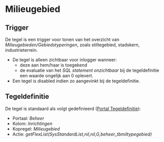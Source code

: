 # Milieugebied

## Trigger

De tegel is een trigger voor tonen van het overzicht van *Milieugebieden/Gebiedstyperingen*, zoals stiltegebied, stadskern, industrieterrein.

- De tegel is alleen zichtbaar voor inlogger wanneer:
  - deze aan hem/haar is toegekend
  - de evaluatie van het *SQL statement onzichtbaar* bij de tegeldefinitie een waarde ongelijk aan 0 oplevert.
- Een tegel is disabled indien zo aangevinkt bij de tegeldefinitie.

## Tegeldefinitie

De tegel is standaard als volgt gedefinieerd ([Portal Tegeldefinitie](/docs/instellen_inrichten/portaldefinitie/portal_tegel.md)):

- Portaal: *Beheer*
- Kolom: *Inrichtingen*
- Kopregel: *Milieugebied*
- Actie: *getFlexList(SysStandardList,nil,nil,G,beheer_tbmiltypegebied)*
